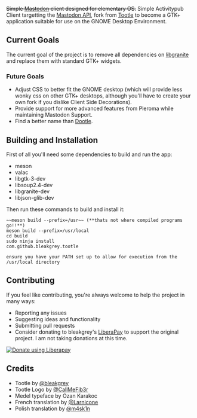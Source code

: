
~~Simple [Mastodon](https://github.com/tootsuite/mastodon) client designed for elementary OS.~~
Simple Activitypub Client targetting the [Mastodon API](https://docs.joinmastodon.org/), fork from [Tootle](https://github.com/bleakgrey/tootle) to become a GTK+ application suitable for use on the GNOME Desktop Environment.

## Current Goals

The current goal of the project is to remove all dependencies on [libgranite](https://github.com/elementary/granite) and replace them with standard GTK+ widgets.

### Future Goals
* Adjust CSS to better fit the GNOME desktop (which will provide less wonky css on other GTK+ desktops, although you'll have to create your own fork if you dislike Client Side Decorations).
* Provide support for more advanced features from Pleroma while maintaining Mastodon Support.
* Find a better name than [Dootle](https://www.youtube.com/watch?v=WnRrPqgKBS0).

## Building and Installation

First of all you'll need some dependencies to build and run the app:
* meson
* valac
* libgtk-3-dev
* libsoup2.4-dev
* libgranite-dev
* libjson-glib-dev

Then run these commands to build and install it:

    ~~meson build --prefix=/usr~~ (**thats not where compiled programs go!!**)
    meson build --prefix=/usr/local
    cd build
    sudo ninja install
    com.github.bleakgrey.tootle
    
    ensure you have your PATH set up to allow for execution from the /usr/local directory
    
## Contributing

If you feel like contributing, you're always welcome to help the project in many ways:
* Reporting any issues
* Suggesting ideas and functionality
* Submitting pull requests
* Consider donating to bleakgrey's [LiberaPay](https://liberapay.com/bleakgrey/) to support the original project. I am not taking donations at this time.

<a href="https://liberapay.com/bleakgrey/donate"><img alt="Donate using Liberapay" src="https://liberapay.com/assets/widgets/donate.svg"></a>

## Credits
* Tootle by [@bleakgrey](https://github.com/bleakgrey/)
* Tootle Logo by [@CallMeFib3r](https://github.com/CallMeFib3r)
* Medel typeface by Ozan Karakoc
* French translation by [@Larnicone](https://github.com/Larnicone)
* Polish translation by [@m4sk1n](https://github.com/m4sk1n)
